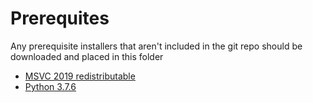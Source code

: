 # Prerequites

Any prerequisite installers that aren't included in the git repo should be downloaded and placed in this folder

- [MSVC 2019 redistributable](https://support.microsoft.com/en-us/help/2977003/the-latest-supported-visual-c-downloads)
- [Python 3.7.6](https://www.python.org/ftp/python/3.7.7/python-3.7.6-amd64.exe)
